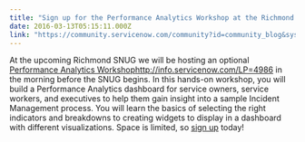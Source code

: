 ```yaml
---
title: "Sign up for the Performance Analytics Workshop at the Richmond SNUG"
date: 2016-03-13T05:15:11.000Z
link: "https://community.servicenow.com/community?id=community_blog&sys_id=2c7c22e1dbd0dbc01dcaf3231f961909"
---
```

<p>At the upcoming Richmond SNUG we will be hosting an optional <a title="fo.servicenow.com/LP=4986" href="http://info.servicenow.com/LP=4986">Performance Analytics Workshop</a><a title="fo.servicenow.com/LP=4986" href="http://info.servicenow.com/LP=4986">http://info.servicenow.com/LP=4986</a> in the morning before the SNUG begins. In this hands-on workshop, you will build a Performance Analytics dashboard for service owners, service workers, and executives to help them gain insight into a sample Incident Management process. You will learn the basics of selecting the right indicators and breakdowns to creating widgets to display in a dashboard with different visualizations. Space is limited, so <a title="fo.servicenow.com/LP=4986" href="http://info.servicenow.com/LP=4986">sign up</a> today!</p>